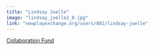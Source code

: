 ```yaml
---
title: "Lindsay Joelle"
image: "lindsay_joelle2_0.jpg"
link: "newplayexchange.org/users/881/lindsay-joelle"
---
```


[Collaboration Fund](/programs/collaboration-fund)